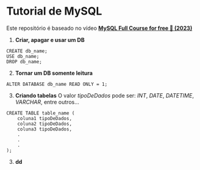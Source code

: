 # Tutorial de MySQL 

Este repositório é baseado no vídeo **[MySQL Full Course for free 🐬 (2023)](https://youtu.be/5OdVJbNCSso?si=AlpK7wXluTnka3X2)**

1. **Criar, apagar e usar um DB**
```mysql
CREATE db_name;
USE db_name;
DROP db_name;
```

2. **Tornar um DB somente leitura**
```mysql
ALTER DATABASE db_name READ ONLY = 1;
```

3. **Criando tabelas**
O valor *tipoDeDados* pode ser: *INT*, *DATE*, *DATETIME*, *VARCHAR*, entre outros...
```mysql
CREATE TABLE table_name (
	coluna1 tipoDeDados,
	coluna2 tipoDeDados,
	coluna3 tipoDeDados,
	.
	.
	.
);
```

3. **dd**
```mysql
```

